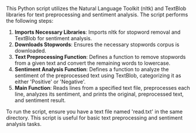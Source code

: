 This Python script utilizes the Natural Language Toolkit (nltk) and TextBlob libraries for text preprocessing and sentiment analysis. The script performs the following steps:

1. **Imports Necessary Libraries**: Imports nltk for stopword removal and TextBlob for sentiment analysis.
2. **Downloads Stopwords**: Ensures the necessary stopwords corpus is downloaded.
3. **Text Preprocessing Function**: Defines a function to remove stopwords from a given text and convert the remaining words to lowercase.
4. **Sentiment Analysis Function**: Defines a function to analyze the sentiment of the preprocessed text using TextBlob, categorizing it as either 'Positive' or 'Negative'.
5. **Main Function**: Reads lines from a specified text file, preprocesses each line, analyzes its sentiment, and prints the original, preprocessed text, and sentiment result.

To run the script, ensure you have a text file named 'read.txt' in the same directory. This script is useful for basic text preprocessing and sentiment analysis tasks.
